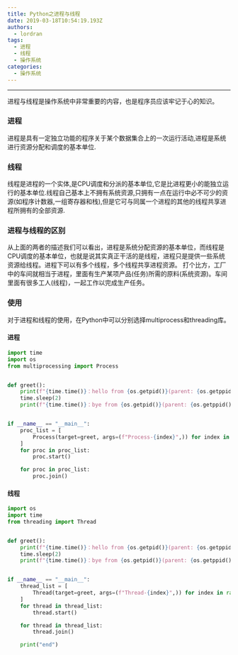 ```yaml
---
title: Python之进程与线程
date: 2019-03-18T10:54:19.193Z
authors:
  - lordran
tags:
  - 进程
  - 线程
  - 操作系统
categories:
  - 操作系统
---
```

- - -

进程与线程是操作系统中非常重要的内容，也是程序员应该牢记于心的知识。

### 进程

进程是具有一定独立功能的程序关于某个数据集合上的一次运行活动,进程是系统进行资源分配和调度的基本单位.

### 线程

线程是进程的一个实体,是CPU调度和分派的基本单位,它是比进程更小的能独立运行的基本单位.线程自己基本上不拥有系统资源,只拥有一点在运行中必不可少的资源(如程序计数器,一组寄存器和栈),但是它可与同属一个进程的其他的线程共享进程所拥有的全部资源.

<!--more-->

### 进程与线程的区别

从上面的两者的描述我们可以看出，进程是系统分配资源的基本单位，而线程是CPU调度的基本单位，也就是说其实真正干活的是线程，进程只是提供一些系统资源给线程。进程下可以有多个线程，多个线程共享进程资源。
打个比方，工厂中的车间就相当于进程，里面有生产某项产品(任务)所需的原料(系统资源)。车间里面有很多工人(线程)，一起工作以完成生产任务。

### 使用

对于进程和线程的使用，在Python中可以分别选择multiprocess和threading库。

#### 进程

```python
import time
import os
from multiprocessing import Process


def greet():
    print(f"{time.time()}：hello from {os.getpid()}(parent: {os.getppid()})")
    time.sleep(2)
    print(f"{time.time()}：bye from {os.getpid()}(parent: {os.getppid()})")


if __name__ == "__main__":
    proc_list = [
        Process(target=greet, args=(f"Process-{index}",)) for index in range(1, 5)
    ]
    for proc in proc_list:
        proc.start()

    for proc in proc_list:
        proc.join()
```

#### 线程

```python
import os
import time
from threading import Thread


def greet():
    print(f"{time.time()}：hello from {os.getpid()}(parent: {os.getppid()})")
    time.sleep(2)
    print(f"{time.time()}：bye from {os.getpid()}(parent: {os.getppid()})")


if __name__ == "__main__":
    thread_list = [
        Thread(target=greet, args=(f"Thread-{index}",)) for index in range(1, 5)
    ]
    for thread in thread_list:
        thread.start()

    for thread in thread_list:
        thread.join()

    print("end")
```